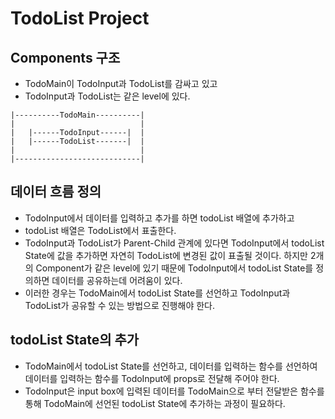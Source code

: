 # TodoList Project

## Components 구조

- TodoMain이 TodoInput과 TodoList를 감싸고 있고
- TodoInput과 TodoList는 같은 level에 있다.

```
|----------TodoMain----------|
|                            |
|   |------TodoInput------|  |
|   |------TodoList-------|  |
|                            |
|----------------------------|
```

## 데이터 흐름 정의

- TodoInput에서 데이터를 입력하고 추가를 하면 todoList 배열에 추가하고
- todoList 배열은 TodoList에서 표출한다.
- TodoInput과 TodoList가 Parent-Child 관계에 있다면 TodoInput에서 todoList State에 값을 추가하면 자연히 TodoList에 변경된 값이 표출될 것이다. 하지만 2개의 Component가 같은 level에 있기 때문에 TodoInput에서 todoList State를 정의하면 데이터를 공유하는데 어려움이 있다.
- 이러한 경우는 TodoMain에서 todoList State를 선언하고 TodoInput과 TodoList가 공유할 수 있는 방법으로 진행해야 한다.

## todoList State의 추가

- TodoMain에서 todoList State를 선언하고, 데이터를 입력하는 함수를 선언하여 데이터를 입력하는 함수를 TodoInput에 props로 전달해 주어야 한다.
- TodoInput은 input box에 입력된 데이터를 TodoMain으로 부터 전달받은 함수를 통해 TodoMain에 선언된 todoList State에 추가하는 과정이 필요하다.
